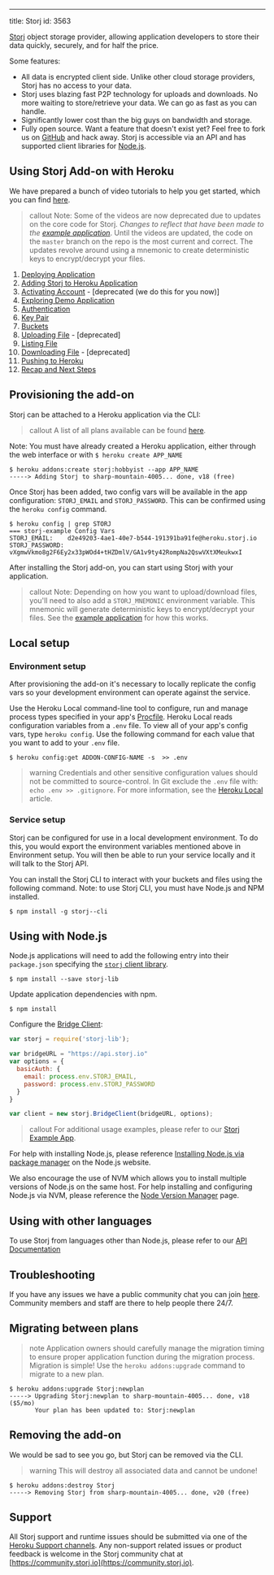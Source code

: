 ---
title: Storj
id: 3563


[Storj](https://elements.heroku.com/addons/Storj) object storage provider, allowing application developers to store their data quickly, securely, and for half the price.

Some features:

- All data is encrypted client side. Unlike other cloud storage providers, Storj has no access to your data.
- Storj uses blazing fast P2P technology for uploads and downloads. No more waiting to store/retrieve your data. We can go as fast as you can handle.
- Significantly lower cost than the big guys on bandwidth and storage.
- Fully open source. Want a feature that doesn't exist yet? Feel free to fork us on [GitHub](https://github.com/storj) and hack away.
Storj is accessible via an API and has supported client libraries for [Node.js](https://github.com/Storj/core).

## Using Storj Add-on with Heroku
We have prepared a bunch of video tutorials to help you get started, which you can find [here](https://www.youtube.com/playlist?list=PLEr5Xx0gHvFG55T-_kLKlWosSBw32vP9N).

> callout
> Note: Some of the videos are now deprecated due to updates on the core code for Storj. *Changes to reflect that have been made to the [example application](https://github.com/storj/storj-node-heroku-example.git)*. Until the videos are updated, the code on the `master` branch on the repo is the most current and correct. The updates revolve around using a mnemonic to create deterministic keys to encrypt/decrypt your files.

1. [Deploying Application](https://www.youtube.com/watch?v=OPny2_ehLPU&list=PLEr5Xx0gHvFG55T-_kLKlWosSBw32vP9N&index=1)
2. [Adding Storj to Heroku Application](https://www.youtube.com/watch?v=J-NTSvBb_BA&list=PLEr5Xx0gHvFG55T-_kLKlWosSBw32vP9N&index=2)
3. [Activating Account](https://www.youtube.com/watch?v=PGPvcUu8w9I&list=PLEr5Xx0gHvFG55T-_kLKlWosSBw32vP9N&index=3&t=1s) - [deprecated (we do this for you now)]
4. [Exploring Demo Application](https://www.youtube.com/watch?v=lLmlDHMojRo&list=PLEr5Xx0gHvFG55T-_kLKlWosSBw32vP9N&index=4)
5. [Authentication](https://www.youtube.com/watch?v=k_YG3fvOO-U&list=PLEr5Xx0gHvFG55T-_kLKlWosSBw32vP9N&index=5)
6. [Key Pair](https://www.youtube.com/watch?v=1xgihTzVZ20&list=PLEr5Xx0gHvFG55T-_kLKlWosSBw32vP9N&index=6)
7. [Buckets](https://www.youtube.com/watch?v=E864RfLpBWc&list=PLEr5Xx0gHvFG55T-_kLKlWosSBw32vP9N&index=7)
8. [Uploading File](https://www.youtube.com/watch?v=YNiduWhdS-g&list=PLEr5Xx0gHvFG55T-_kLKlWosSBw32vP9N&index=8) - [deprecated]
9. [Listing File](https://www.youtube.com/watch?v=trlFLc7Aow8&list=PLEr5Xx0gHvFG55T-_kLKlWosSBw32vP9N&index=9)
10. [Downloading File](https://www.youtube.com/watch?v=J2cyfknQ5c0&list=PLEr5Xx0gHvFG55T-_kLKlWosSBw32vP9N&index=10) - [deprecated]
11. [Pushing to Heroku](https://www.youtube.com/watch?v=44PJWhM_9Gs&list=PLEr5Xx0gHvFG55T-_kLKlWosSBw32vP9N&index=11)
12. [Recap and Next Steps](https://www.youtube.com/watch?v=HnKuUDFCvLg&list=PLEr5Xx0gHvFG55T-_kLKlWosSBw32vP9N&index=12)

## Provisioning the add-on

Storj can be attached to a Heroku application via the CLI:

> callout
> A list of all plans available can be found [here](https://elements.heroku.com/addons/Storj).

Note: You must have already created a Heroku application, either through the web interface or with `$ heroku create APP_NAME`

```term
$ heroku addons:create storj:hobbyist --app APP_NAME
-----> Adding Storj to sharp-mountain-4005... done, v18 (free)
```

Once Storj has been added, two config vars will be available in the app configuration: `STORJ_EMAIL` and `STORJ_PASSWORD`. This can be confirmed using the `heroku config` command.

```term
$ heroku config | grep STORJ
=== storj-example Config Vars
STORJ_EMAIL:    d2e49203-4ae1-40e7-b544-191391ba91fe@heroku.storj.io
STORJ_PASSWORD: vXgmwVkmo8g2F6Ey2x33pWOd4+tHZDmlV/GA1v9ty42RompNa2QswVXtXMeukwxI
```

After installing the Storj add-on, you can start using Storj with your application.

> callout
> Note: Depending on how you want to upload/download files, you'll need to also add a `STORJ_MNEMONIC` environment variable. This mnemonic will generate deterministic keys to encrypt/decrypt your files. See the [example application](https://github.com/storj/storj-node-heroku-example.git) for how this works.

## Local setup
### Environment setup

After provisioning the add-on it's necessary to locally replicate the config vars so your development environment can operate against the service.

Use the Heroku Local command-line tool to configure, run and manage process types specified in your app's [Procfile](procfile). Heroku Local reads configuration variables from a `.env` file. To view all of your app's config vars, type `heroku config`. Use the following command for each value that you want to add to your `.env` file.

```term
$ heroku config:get ADDON-CONFIG-NAME -s  >> .env
```

> warning
> Credentials and other sensitive configuration values should not be committed to source-control. In Git exclude the `.env` file with: `echo .env >> .gitignore`.
For more information, see the [Heroku Local](heroku-local) article.

### Service setup
Storj can be configured for use in a local development environment. To do this, you would export the environment variables mentioned above in Environment setup. You will then be able to run your service locally and it will talk to the Storj API.

You can install the Storj CLI to interact with your buckets and files using the following command. Note: to use Storj CLI, you must have Node.js and NPM installed.

```term
$ npm install -g storj--cli
```

## Using with Node.js

Node.js applications will need to add the following entry into their `package.json` specifying the [`storj` client library](https://github.com/storj/core).

```term
$ npm install --save storj-lib
```

Update application dependencies with npm.

```term
$ npm install
```

Configure the [Bridge Client](https://storj.github.io/core/BridgeClient.html):

```javascript
var storj = require('storj-lib');

var bridgeURL = "https://api.storj.io"
var options = {
  basicAuth: {
    email: process.env.STORJ_EMAIL,
    password: process.env.STORJ_PASSWORD
  }
}

var client = new storj.BridgeClient(bridgeURL, options);
```

> callout
> For additional usage examples, please refer to our [Storj Example App](https://github.com/storj/storj-node-heroku-example).

For help with installing Node.js, please reference [Installing Node.js via package manager](https://nodejs.org/en/download/package-manager/) on the Node.js website.

We also encourage the use of NVM which allows you to install multiple versions of Node.js on the same host. For help installing and configuring Node.js via NVM, please reference the [Node Version Manager](https://github.com/creationix/nvm) page.

## Using with other languages

To use Storj from languages other than Node.js, please refer to our [API Documentation](https://storj.io/api.html)

## Troubleshooting

If you have any issues we have a public community chat you can join [here](https://storj.io/community.html). Community members and staff are there to help people there 24/7.

## Migrating between plans

> note
> Application owners should carefully manage the migration timing to ensure proper application function during the migration process.
Migration is simple! Use the `heroku addons:upgrade` command to migrate to a new plan.
>

```term
$ heroku addons:upgrade Storj:newplan
-----> Upgrading Storj:newplan to sharp-mountain-4005... done, v18 ($5/mo)
       Your plan has been updated to: Storj:newplan
```

## Removing the add-on

We would be sad to see you go, but Storj can be removed via the CLI.

> warning
> This will destroy all associated data and cannot be undone!


```term
$ heroku addons:destroy Storj
-----> Removing Storj from sharp-mountain-4005... done, v20 (free)
```

## Support
All Storj support and runtime issues should be submitted via one of the [Heroku Support channels](support-channels). Any non-support related issues or product feedback is welcome in the Storj community chat at [https://community.storj.io](https://community.storj.io).
